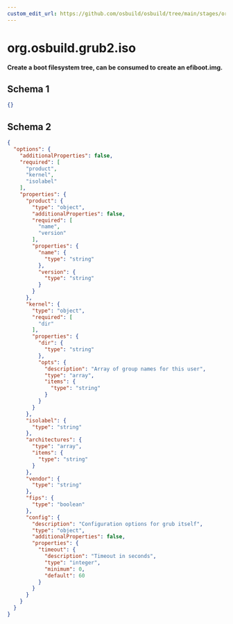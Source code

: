 ```yaml
---
custom_edit_url: https://github.com/osbuild/osbuild/tree/main/stages/org.osbuild.grub2.iso.meta.json
---
```

# org.osbuild.grub2.iso
<!--
[//]: # ( DO NOT MODIFY THIS FILE! )
[//]: # ( This content is generated by `scripts/pull_osbuild_modules.py` )
[//]: # ( Rather change the source of this: https://github.com/osbuild/osbuild/tree/main/stages/org.osbuild.grub2.iso.meta.json )
-->

**Create a boot filesystem tree, can be consumed to create
an efiboot.img.**



## Schema 1

```json
{}
```

## Schema 2

```json
{
  "options": {
    "additionalProperties": false,
    "required": [
      "product",
      "kernel",
      "isolabel"
    ],
    "properties": {
      "product": {
        "type": "object",
        "additionalProperties": false,
        "required": [
          "name",
          "version"
        ],
        "properties": {
          "name": {
            "type": "string"
          },
          "version": {
            "type": "string"
          }
        }
      },
      "kernel": {
        "type": "object",
        "required": [
          "dir"
        ],
        "properties": {
          "dir": {
            "type": "string"
          },
          "opts": {
            "description": "Array of group names for this user",
            "type": "array",
            "items": {
              "type": "string"
            }
          }
        }
      },
      "isolabel": {
        "type": "string"
      },
      "architectures": {
        "type": "array",
        "items": {
          "type": "string"
        }
      },
      "vendor": {
        "type": "string"
      },
      "fips": {
        "type": "boolean"
      },
      "config": {
        "description": "Configuration options for grub itself",
        "type": "object",
        "additionalProperties": false,
        "properties": {
          "timeout": {
            "description": "Timeout in seconds",
            "type": "integer",
            "minimum": 0,
            "default": 60
          }
        }
      }
    }
  }
}
```
